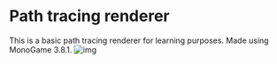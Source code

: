 # Path tracing renderer
This is a basic path tracing renderer for learning purposes. Made using MonoGame 3.8.1.
![img](https://github.com/user-attachments/assets/7e9a3771-97b6-40f6-9a67-6ca78bfab64a)
